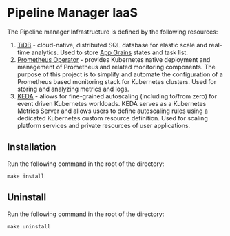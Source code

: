 # Pipeline Manager IaaS

The Pipeline manager Infrastructure is defined by the following resources:
1) [TiDB](https://pingcap.com) - cloud-native, distributed SQL database for elastic scale and real-time analytics.
Used to store [App Grains](https://dotnet.github.io/orleans/docs/index.html) states and task list.
2) [Prometheus Operator](https://prometheus-operator.dev/) - provides Kubernetes native deployment and management of Prometheus and related monitoring components. The purpose of this project is to simplify and automate the configuration of a Prometheus based monitoring stack for Kubernetes clusters.
Used for storing and analyzing metrics and logs.
3) [KEDA](https://keda.sh/) - allows for fine-grained autoscaling (including to/from zero) for event driven Kubernetes workloads. KEDA serves as a Kubernetes Metrics Server and allows users to define autoscaling rules using a dedicated Kubernetes custom resource definition.
Used for scaling platform services and private resources of user applications.

## Installation
Run the following command in the root of the directory:
```
make install
```

## Uninstall
Run the following command in the root of the directory:
```
make uninstall
```